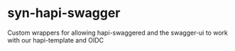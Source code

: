 # syn-hapi-swagger
Custom wrappers for allowing hapi-swaggered and the swagger-ui to work with our hapi-template and OIDC
